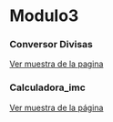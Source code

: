 # Modulo3

### Conversor Divisas

[Ver muestra de la pagina](https://conversor-geek.netlify.app/)


### Calculadora_imc

[Ver muestra de la página](https://calculadora-imc-geek.netlify.app/)
